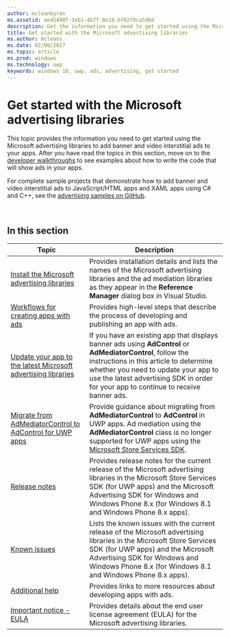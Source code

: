 ---author: mcleanbyronms.assetid: ae45490f-3eb1-4b7f-8e18-bf82f0ca5d6ddescription: Get the information you need to get started using the Microsoft advertising libraries to add banner and video interstitial ads to your apps.title: Get started with the Microsoft advertising librariesms.author: mcleansms.date: 02/08/2017ms.topic: articlems.prod: windowsms.technology: uwpkeywords: windows 10, uwp, ads, advertising, get started---# Get started with the Microsoft advertising librariesThis topic provides the information you need to get started using the Microsoft advertising libraries to add banner and video interstitial ads to your apps. After you have read the topics in this section, move on to the [developer walkthroughs](developer-walkthroughs.md) to see examples about how to write the code that will show ads in your apps.For complete sample projects that demonstrate how to add banner and video interstitial ads to JavaScript/HTML apps and XAML apps using C# and C++, see the [advertising samples on GitHub](http://aka.ms/githubads). ## In this section| Topic                                                                                                       | Description                 ||-------------------------------------------------------------------------------------------------------------|-----------------------------|| [Install the Microsoft advertising libraries](install-the-microsoft-advertising-libraries.md) |  Provides installation details and lists the names of the Microsoft advertising libraries and the ad mediation libraries as they appear in the **Reference Manager** dialog box in Visual Studio.  || [Workflows for creating apps with ads](workflows-for-creating-apps-with-ads.md)     |  Provides high-level steps that describe the process of developing and publishing an app with ads.   || [Update your app to the latest Microsoft advertising libraries](update-your-app-to-the-latest-advertising-libraries.md)  | If you have an existing app that displays banner ads using **AdControl** or **AdMediatorControl**, follow the instructions in this article to determine whether you need to update your app to use the latest advertising SDK in order for your app to continue to receive banner ads.  || [Migrate from AdMediatorControl to AdControl for UWP apps](migrate-from-admediatorcontrol-to-adcontrol.md)  | Provide guidance about migrating from **AdMediatorControl** to **AdControl** in UWP apps. Ad mediation using the **AdMediatorControl** class is no longer supported for UWP apps using the [Microsoft Store Services SDK](http://aka.ms/store-em-sdk).   || [Release notes](release-notes-for-the-advertising-libraries.md)         |  Provides release notes for the current release of the Microsoft advertising libraries in the Microsoft Store Services SDK (for UWP apps) and the Microsoft Advertising SDK for Windows and Windows Phone 8.x (for Windows 8.1 and Windows Phone 8.x apps).   || [Known issues](known-issues-for-the-advertising-libraries.md)      |  Lists the known issues with the current release of the Microsoft advertising libraries in the Microsoft Store Services SDK (for UWP apps) and the Microsoft Advertising SDK for Windows and Windows Phone 8.x (for Windows 8.1 and Windows Phone 8.x apps).   || [Additional help](additional-help.md)                                    |   Provides links to more resources about developing apps with ads.  || [Important notice - EULA](important-notice-eula.md)                                    |   Provides details about the end user license agreement (EULA) for the Microsoft advertising libraries.   |  